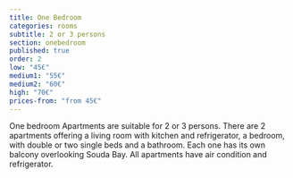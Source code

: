 ```yaml
---
title: One Bedroom
categories: rooms
subtitle: 2 or 3 persons
section: onebedroom
published: true
order: 2
low: "45€"
medium1: "55€"
medium2: "60€"
high: "70€"
prices-from: "from 45€"
---
```


One bedroom Apartments are suitable for 2 or 3 persons.
There are 2 apartments offering a living room with kitchen and refrigerator, a bedroom, with double or two single beds and a bathroom.
Each one has its own balcony overlooking Souda Bay. All apartments have air condition and refrigerator.
